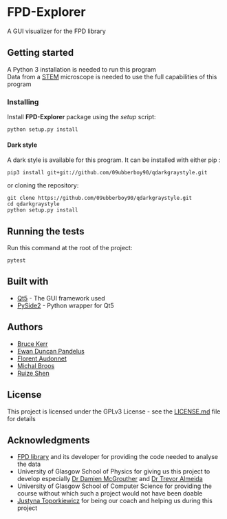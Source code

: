 # FPD-Explorer

A GUI visualizer for the FPD library  

## Getting started

A Python 3 installation is needed to run this program  
Data from a [STEM](https://en.wikipedia.org/wiki/Scanning_transmission_electron_microscopy) microscope is needed to use the full capabilities of this program

### Installing

Install **FPD-Explorer** package using the *setup* script:

```shell
python setup.py install
```
#### Dark style
A dark style is available for this program. It can be installed with either pip :

```shell
pip3 install git+git://github.com/09ubberboy90/qdarkgraystyle.git
```
or cloning the repository:

```shell
git clone https://github.com/09ubberboy90/qdarkgraystyle.git
cd qdarkgraystyle
python setup.py install
```

## Running the tests

Run this command at the root of the project:

```shell
pytest
```
## Built with

* [Qt5](https://www.qt.io/) - The GUI framework used
* [PySide2](https://pypi.org/project/PySide2/) - Python wrapper for Qt5


## Authors

* [Bruce Kerr](mailto:2316957k@student.gla.ac.uk)
* [Ewan Duncan Pandelus](mailto:2319069p@student.gla.ac.uk)
* [Florent Audonnet](mailto:2330834a@student.gla.ac.uk)
* [Michal Broos](mailto:2330994b@student.gla.ac.uk)
* [Ruize Shen](mailto:2361590s@student.gla.ac.uk)


## License

This project is licensed under the GPLv3 License - see the [LICENSE.md](LICENSE.md) file for details

## Acknowledgments

* [FPD library](https://gitlab.com/fpdpy/fpd) and its developer for providing the code needed to analyse the data
* University of Glasgow School of Physics for giving us this project to develop especially [Dr Damien McGrouther](mailto:Damien.McGrouther@glasgow.ac.uk) and [Dr Trevor Almeida](mailto:Trevor.Almeida@glasgow.ac.uk)
* University of Glasgow School of Computer Science for providing the course without which such a project would not have been doable 
* [Justyna Toporkiewicz](mailto:2270645t@student.gla.ac.uk) for being our coach and helping us during this project
